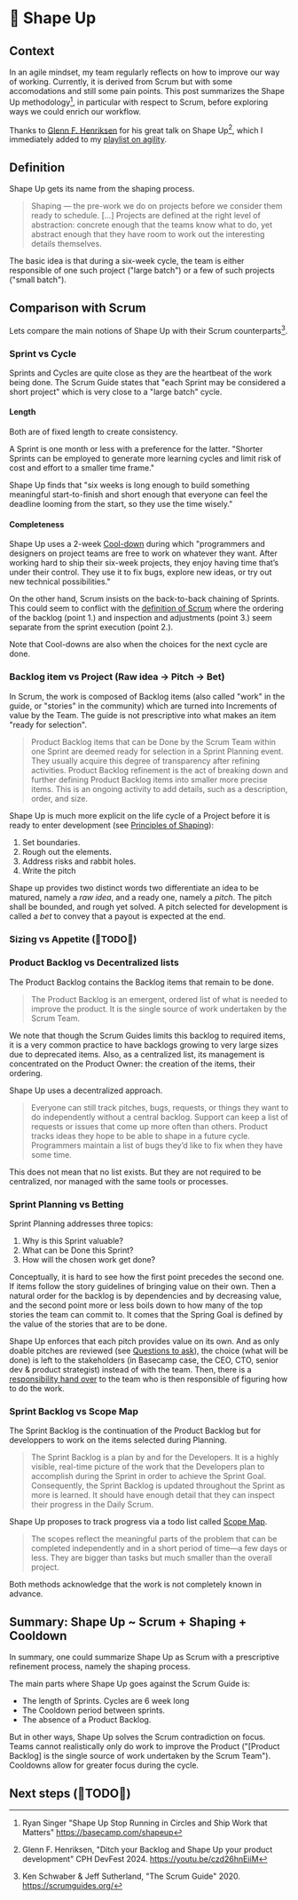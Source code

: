 # 🌿 Shape Up

## Context

In an agile mindset, my team regularly reflects on how to improve our way of working. Currently, it is derived from Scrum but with some accomodations and still some pain points. This post summarizes the Shape Up methodology[^shapeup], in particular with respect to Scrum, before exploring ways we could enrich our workflow.

Thanks to [Glenn F. Henriksen](https://github.com/henriksen) for his great talk on Shape Up[^nobacklog], which I immediately added to my [playlist on agility](https://youtube.com/playlist?list=PLSV9dt-aYRC5dHpkeXhqfEA2wLLF4QQ9l).

[^nobacklog]: Glenn F. Henriksen, "Ditch your Backlog and Shape Up your product development" CPH DevFest 2024. https://youtu.be/czd26hnEiiM

[^shapeup]: Ryan Singer "Shape Up Stop Running in Circles and Ship Work that Matters" https://basecamp.com/shapeup

## Definition

Shape Up gets its name from the shaping process.

> Shaping — the pre-work we do on projects before we consider them ready to schedule.
> [...]
> Projects are defined at the right level of abstraction: concrete enough that the teams know what to do, yet abstract enough that they have room to work out the interesting details themselves.

The basic idea is that during a six-week cycle, the team is either responsible of one such project ("large batch") or a few of such projects ("small batch").

## Comparison with Scrum

Lets compare the main notions of Shape Up with their Scrum counterparts[^scrum].

[^scrum]: Ken Schwaber & Jeff Sutherland, "The Scrum Guide" 2020. https://scrumguides.org/

### Sprint vs Cycle

Sprints and Cycles are quite close as they are the heartbeat of the work being done. The Scrum Guide states that "each Sprint may be considered a short project" which is very close to a "large batch" cycle.

#### Length

Both are of fixed length to create consistency.

A Sprint is one month or less with a preference for the latter. "Shorter Sprints can be employed to generate more learning cycles and limit risk of cost and effort to a smaller time frame."

Shape Up finds that "six weeks is long enough to build something meaningful start-to-finish and short enough that everyone can feel the deadline looming from the start, so they use the time wisely."

#### Completeness

Shape Up uses a 2-week [Cool-down](https://basecamp.com/shapeup/2.2-chapter-08#cool-down) during which "programmers and designers on project teams are free to work on whatever they want. After working hard to ship their six-week projects, they enjoy having time that’s under their control. They use it to fix bugs, explore new ideas, or try out new technical possibilities."

On the other hand, Scrum insists on the back-to-back chaining of Sprints. This could seem to conflict with the [definition of Scrum](https://scrumguides.org/scrum-guide.html#scrum-definition) where the ordering of the backlog (point 1.) and inspection and adjustments (point 3.) seem separate from the sprint execution (point 2.).

Note that Cool-downs are also when the choices for the next cycle are done.

### Backlog item vs Project (Raw idea → Pitch → Bet)

In Scrum, the work is composed of Backlog items (also called "work" in the guide, or "stories" in the community) which are turned into Increments of value by the Team. The guide is not prescriptive into what makes an item "ready for selection".

> Product Backlog items that can be Done by the Scrum Team within one Sprint are deemed ready for selection in a Sprint Planning event. They usually acquire this degree of transparency after refining activities. Product Backlog refinement is the act of breaking down and further defining Product Backlog items into smaller more precise items. This is an ongoing activity to add details, such as a description, order, and size.

Shape Up is much more explicit on the life cycle of a Project before it is ready to enter development (see [Principles of Shaping](https://basecamp.com/shapeup/1.1-chapter-02)):

1. Set boundaries.
2. Rough out the elements.
3. Address risks and rabbit holes.
4. Write the pitch

Shape up provides two distinct words two differentiate an idea to be matured, namely a *raw idea*, and a ready one, namely a *pitch*. The pitch shall be bounded, and rough yet solved. A pitch selected for development is called a *bet* to convey that a payout is expected at the end.

### Sizing vs Appetite (🚧TODO🚧)

### Product Backlog vs Decentralized lists

The Product Backlog contains the Backlog items that remain to be done.

> The Product Backlog is an emergent, ordered list of what is needed to improve the product. It is the single source of work undertaken by the Scrum Team.

We note that though the Scrum Guides limits this backlog to required items, it is a very common practice to have backlogs growing to very large sizes due to deprecated items. Also, as a centralized list, its management is concentrated on the Product Owner: the creation of the items, their ordering.

Shape Up uses a decentralized approach.

> Everyone can still track pitches, bugs, requests, or things they want to do independently without a central backlog. Support can keep a list of requests or issues that come up more often than others. Product tracks ideas they hope to be able to shape in a future cycle. Programmers maintain a list of bugs they’d like to fix when they have some time.

This does not mean that no list exists. But they are not required to be centralized, nor managed with the same tools or processes.

### Sprint Planning vs Betting

Sprint Planning addresses three topics:

1. Why is this Sprint valuable?
2. What can be Done this Sprint?
3. How will the chosen work get done?

Conceptually, it is hard to see how the first point precedes the second one. If items follow the story guidelines of bringing value on their own. Then a natural order for the backlog is by dependencies and by decreasing value, and the second point more or less boils down to how many of the top stories the team can commit to. It comes that the Spring Goal is defined by the value of the stories that are to be done.

Shape Up enforces that each pitch provides value on its own. And as only doable pitches are reviewed (see [Questions to ask](https://basecamp.com/shapeup/2.3-chapter-09#questions-to-ask)), the choice (what will be done) is left to the stakeholders (in Basecamp case, the CEO, CTO, senior dev & product strategist) instead of with the team. Then, there is a [responsibility hand over](https://basecamp.com/shapeup/3.1-chapter-10) to the team who is then responsible of figuring how to do the work.

### Sprint Backlog vs Scope Map

The Sprint Backlog is the continuation of the Product Backlog but for developpers to work on the items selected during Planning.

> The Sprint Backlog is a plan by and for the Developers. It is a highly visible, real-time picture of the work that the Developers plan to accomplish during the Sprint in order to achieve the Sprint Goal. Consequently, the Sprint Backlog is updated throughout the Sprint as more is learned. It should have enough detail that they can inspect their progress in the Daily Scrum. 

Shape Up proposes to track progress via a todo list called [Scope Map](https://basecamp.com/shapeup/3.3-chapter-12#the-scope-map).

> The scopes reflect the meaningful parts of the problem that can be completed independently and in a short period of time—a few days or less. They are bigger than tasks but much smaller than the overall project.

Both methods acknowledge that the work is not completely known in advance.

## Summary: Shape Up ~ Scrum + Shaping + Cooldown

In summary, one could summarize Shape Up as Scrum with a prescriptive refinement process, namely the shaping process.

The main parts where Shape Up goes against the Scrum Guide is:

* The length of Sprints. Cycles are 6 week long
* The Cooldown period between sprints.
* The absence of a Product Backlog.

But in other ways, Shape Up solves the Scrum contradiction on focus. Teams cannot realistically only do work to improve the Product ("[Product Backlog] is the single source of work undertaken by the Scrum Team"). Cooldowns allow for greater focus during the cycle.
 
## Next steps (🚧TODO🚧)